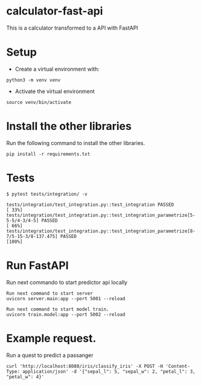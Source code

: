 # calculator-fast-api
This is a calculator transformed to a API with FastAPI

# Setup
* Create a virtual environment with:
```
python3 -m venv venv
```

* Activate the virtual environment

```
source venv/bin/activate
```

# Install the other libraries
Run the following command to install the other libraries.

```
pip install -r requirements.txt
```

# Tests

````
$ pytest tests/integration/ -v
````
````
tests/integration/test_integration.py::test_integration PASSED                                                                                [ 33%]
tests/integration/test_integration.py::test_integration_parametrize[5-5-5/4-3/4-5] PASSED                                                     [ 66%]
tests/integration/test_integration.py::test_integration_parametrize[8-7/5-15-3/8-137.475] PASSED                                              [100%]
````

# Run FastAPI
Run next commando to start predictor api locally


```
Run next command to start server
uvicorn server.main:app --port 5001 --reload

Run next command to start model train.
uvicorn train.model:app --port 5002 --reload

```

# Example request.
Run a quest to predict a passanger
```
curl 'http://localhost:8080/iris/classify_iris' -X POST -H 'Content-Type: application/json' -d '{"sepal_l": 5, "sepal_w": 2, "petal_l": 3, "petal_w": 4}'
```